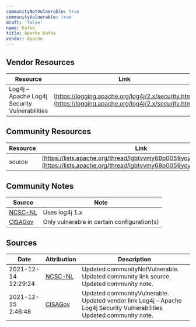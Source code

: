 ```yaml
---
communityNotVulnerable: true
communityVulnerable: true
draft: 'false'
name: Kafka
title: Apache Kafka
vendor: Apache
---
```


## Vendor Resources
| Resource | Link |
| --- | --- |
| Log4j – Apache Log4j Security Vulnerabilities | [https://logging.apache.org/log4j/2.x/security.html](https://logging.apache.org/log4j/2.x/security.html) |

## Community Resources
| Resource | Link |
| --- | --- |
| source | [https://lists.apache.org/thread/lgbtvvmy68p0059yoyn9qxzosdmx4jdv](https://lists.apache.org/thread/lgbtvvmy68p0059yoyn9qxzosdmx4jdv) |

## Community Notes
| Source | Note |
| --- | --- |
| [NCSC-NL](https://github.com/NCSC-NL/log4shell/blob/main/software/README.md) | Uses log4j 1.x |
| [CISAGov](https://raw.githubusercontent.com/cisagov/log4j-affected-db/develop/README.md) | Only vulnerable in certain configuration(s) |

## Sources
| Date | Attribution | Description |
| --- | --- | --- |
| 2021-12-14 12:29:24 | [NCSC-NL](https://github.com/NCSC-NL/log4shell/blob/main/software/README.md) | Updated communityNotVulnerable. Updated community link source. Updated community note.  |
| 2021-12-15 2:46:48 | [CISAGov](https://raw.githubusercontent.com/cisagov/log4j-affected-db/develop/README.md) | Updated communityVulnerable. Updated vendor link Log4j – Apache Log4j Security Vulnerabilities. Updated community note.  |
